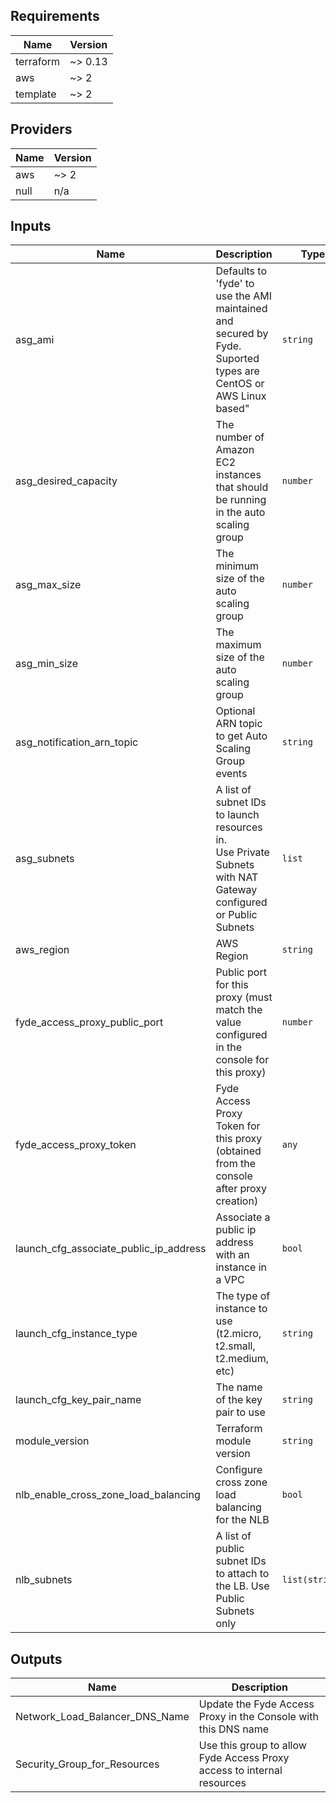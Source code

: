 ## Requirements

| Name | Version |
|------|---------|
| terraform | ~> 0.13 |
| aws | ~> 2 |
| template | ~> 2 |

## Providers

| Name | Version |
|------|---------|
| aws | ~> 2 |
| null | n/a |

## Inputs

| Name | Description | Type | Default | Required |
|------|-------------|------|---------|:--------:|
| asg\_ami | Defaults to 'fyde' to use the AMI maintained and secured by Fyde.<br>  Suported types are CentOS or AWS Linux based" | `string` | `"fyde"` | no |
| asg\_desired\_capacity | The number of Amazon EC2 instances that should be running in the auto scaling group | `number` | `3` | no |
| asg\_max\_size | The minimum size of the auto scaling group | `number` | `3` | no |
| asg\_min\_size | The maximum size of the auto scaling group | `number` | `3` | no |
| asg\_notification\_arn\_topic | Optional ARN topic to get Auto Scaling Group events | `string` | `""` | no |
| asg\_subnets | A list of subnet IDs to launch resources in.<br>  Use Private Subnets with NAT Gateway configured or Public Subnets | `list` | n/a | yes |
| aws\_region | AWS Region | `string` | n/a | yes |
| fyde\_access\_proxy\_public\_port | Public port for this proxy (must match the value configured in the console for this proxy) | `number` | `443` | no |
| fyde\_access\_proxy\_token | Fyde Access Proxy Token for this proxy (obtained from the console after proxy creation) | `any` | n/a | yes |
| launch\_cfg\_associate\_public\_ip\_address | Associate a public ip address with an instance in a VPC | `bool` | `false` | no |
| launch\_cfg\_instance\_type | The type of instance to use (t2.micro, t2.small, t2.medium, etc) | `string` | `"t2.small"` | no |
| launch\_cfg\_key\_pair\_name | The name of the key pair to use | `string` | n/a | yes |
| module\_version | Terraform module version | `string` | `"v1.0.0"` | no |
| nlb\_enable\_cross\_zone\_load\_balancing | Configure cross zone load balancing for the NLB | `bool` | `false` | no |
| nlb\_subnets | A list of public subnet IDs to attach to the LB. Use Public Subnets only | `list(string)` | n/a | yes |

## Outputs

| Name | Description |
|------|-------------|
| Network\_Load\_Balancer\_DNS\_Name | Update the Fyde Access Proxy in the Console with this DNS name |
| Security\_Group\_for\_Resources | Use this group to allow Fyde Access Proxy access to internal resources |
